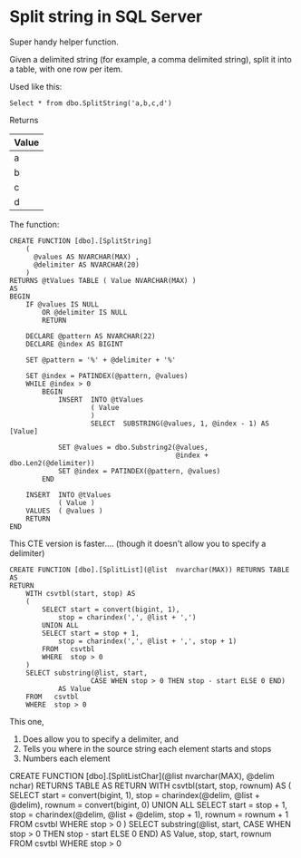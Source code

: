 # Split string in SQL Server

Super handy helper function.

Given a delimited string (for example, a comma delimited string), split it into a table, with one row per item.

Used like this:

	Select * from dbo.SplitString('a,b,c,d')

Returns

|Value|
|-----|
|a|
|b|
|c|
|d|


The function:

	CREATE FUNCTION [dbo].[SplitString]
		(
		  @values AS NVARCHAR(MAX) ,
		  @delimiter AS NVARCHAR(20)
		)
	RETURNS @tValues TABLE ( Value NVARCHAR(MAX) )
	AS 
	BEGIN
		IF @values IS NULL
			OR @delimiter IS NULL 
			RETURN

		DECLARE @pattern AS NVARCHAR(22)
		DECLARE @index AS BIGINT

		SET @pattern = '%' + @delimiter + '%'
		
		SET @index = PATINDEX(@pattern, @values)
		WHILE @index > 0 
			BEGIN
				INSERT  INTO @tValues
						( Value 
						)
						SELECT  SUBSTRING(@values, 1, @index - 1) AS [Value]
						
				SET @values = dbo.Substring2(@values,
											 @index + dbo.Len2(@delimiter))
				SET @index = PATINDEX(@pattern, @values)
			END
		
		INSERT  INTO @tValues
				( Value )
		VALUES  ( @values )
		RETURN
	END

	
This CTE version is faster.... (though it doesn't allow you to specify a delimiter)


	CREATE FUNCTION [dbo].[SplitList](@list  nvarchar(MAX)) RETURNS TABLE AS
	RETURN
		WITH csvtbl(start, stop) AS
		(
			SELECT start = convert(bigint, 1),
				stop = charindex(',', @list + ',')
			UNION ALL
			SELECT start = stop + 1,
				stop = charindex(',', @list + ',', stop + 1)
			FROM   csvtbl
			WHERE  stop > 0
		)
		SELECT substring(@list, start,
						CASE WHEN stop > 0 THEN stop - start ELSE 0 END)
				AS Value
		FROM   csvtbl
		WHERE  stop > 0


This one,

1. Does allow you to specify a delimiter, and
2. Tells you where in the source string each element starts and stops
3. Numbers each element


CREATE FUNCTION [dbo].[SplitListChar](@list  nvarchar(MAX), @delim nchar) RETURNS TABLE AS
RETURN
	WITH csvtbl(start, stop, rownum) AS
	(
		SELECT start = convert(bigint, 1),
			stop = charindex(@delim, @list + @delim),
			rownum = convert(bigint, 0)
		UNION ALL
		SELECT start = stop + 1,
			stop = charindex(@delim, @list + @delim, stop + 1),
			rownum = rownum + 1
		FROM   csvtbl
		WHERE  stop > 0
	)
	SELECT substring(@list, start,
					CASE WHEN stop > 0 THEN stop - start ELSE 0 END)
			AS Value, stop, start, rownum
	FROM   csvtbl
	WHERE  stop > 0


